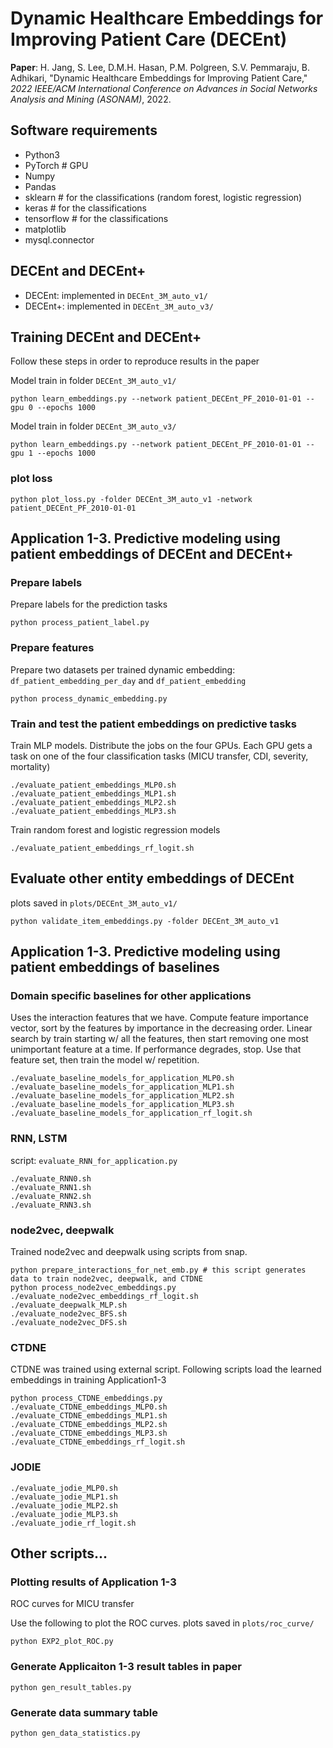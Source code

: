 # Dynamic Healthcare Embeddings for Improving Patient Care (DECEnt)

__Paper__: H. Jang, S. Lee, D.M.H. Hasan, P.M. Polgreen, S.V. Pemmaraju, B. Adhikari, "Dynamic Healthcare Embeddings for Improving Patient Care," _2022 IEEE/ACM International Conference on Advances in Social Networks Analysis and Mining (ASONAM)_, 2022.

## Software requirements
- Python3
- PyTorch # GPU
- Numpy
- Pandas
- sklearn # for the classifications (random forest, logistic regression)
- keras # for the classifications
- tensorflow # for the classifications
- matplotlib
- mysql.connector

## DECEnt and DECEnt+

- DECEnt: implemented in `DECEnt_3M_auto_v1/`
- DECEnt+: implemented in `DECEnt_3M_auto_v3/`

## Training DECEnt and DECEnt+
Follow these steps in order to reproduce results in the paper

Model train in folder `DECEnt_3M_auto_v1/`
```
python learn_embeddings.py --network patient_DECEnt_PF_2010-01-01 --gpu 0 --epochs 1000
```

Model train in folder `DECEnt_3M_auto_v3/`
```
python learn_embeddings.py --network patient_DECEnt_PF_2010-01-01 --gpu 1 --epochs 1000
```

### plot loss
```
python plot_loss.py -folder DECEnt_3M_auto_v1 -network patient_DECEnt_PF_2010-01-01
```

## Application 1-3. Predictive modeling using patient embeddings of DECEnt and DECEnt+

### Prepare labels

Prepare labels for the prediction tasks
```
python process_patient_label.py
```

### Prepare features 

Prepare two datasets per trained dynamic embedding: `df_patient_embedding_per_day` and `df_patient_embedding`
```
python process_dynamic_embedding.py
```

### Train and test the patient embeddings on predictive tasks

Train MLP models. Distribute the jobs on the four GPUs. Each GPU gets a task on one of the four classification tasks (MICU transfer, CDI, severity, mortality) 
```
./evaluate_patient_embeddings_MLP0.sh
./evaluate_patient_embeddings_MLP1.sh
./evaluate_patient_embeddings_MLP2.sh
./evaluate_patient_embeddings_MLP3.sh
```

Train random forest and logistic regression models
```
./evaluate_patient_embeddings_rf_logit.sh
```

## Evaluate other entity embeddings of DECEnt

plots saved in `plots/DECEnt_3M_auto_v1/`
```
python validate_item_embeddings.py -folder DECEnt_3M_auto_v1
```

## Application 1-3. Predictive modeling using patient embeddings of baselines

### Domain specific baselines for other applications

Uses the interaction features that we have. Compute feature importance vector, sort by the features by importance in the decreasing order.
Linear search by train starting w/ all the features, then start removing one most unimportant feature at a time. If performance degrades, stop.
Use that feature set, then train the model w/ repetition.
```
./evaluate_baseline_models_for_application_MLP0.sh
./evaluate_baseline_models_for_application_MLP1.sh
./evaluate_baseline_models_for_application_MLP2.sh
./evaluate_baseline_models_for_application_MLP3.sh
./evaluate_baseline_models_for_application_rf_logit.sh
```

### RNN, LSTM

script: `evaluate_RNN_for_application.py`
```
./evaluate_RNN0.sh
./evaluate_RNN1.sh
./evaluate_RNN2.sh
./evaluate_RNN3.sh
```

### node2vec, deepwalk

Trained node2vec and deepwalk using scripts from snap.
```
python prepare_interactions_for_net_emb.py # this script generates data to train node2vec, deepwalk, and CTDNE
python process_node2vec_embeddings.py
./evaluate_node2vec_embeddings_rf_logit.sh
./evaluate_deepwalk_MLP.sh
./evaluate_node2vec_BFS.sh
./evaluate_node2vec_DFS.sh
```

### CTDNE
CTDNE was trained using external script. Following scripts load the learned embeddings in training Application1-3
```
python process_CTDNE_embeddings.py
./evaluate_CTDNE_embeddings_MLP0.sh
./evaluate_CTDNE_embeddings_MLP1.sh
./evaluate_CTDNE_embeddings_MLP2.sh
./evaluate_CTDNE_embeddings_MLP3.sh
./evaluate_CTDNE_embeddings_rf_logit.sh
```

### JODIE

```
./evaluate_jodie_MLP0.sh
./evaluate_jodie_MLP1.sh
./evaluate_jodie_MLP2.sh
./evaluate_jodie_MLP3.sh
./evaluate_jodie_rf_logit.sh
```

## Other scripts... 

### Plotting results of Application 1-3

ROC curves for MICU transfer

Use the following to plot the ROC curves. plots saved in `plots/roc_curve/`
```
python EXP2_plot_ROC.py
```

### Generate Applicaiton 1-3 result tables in paper 

```
python gen_result_tables.py
```

### Generate data summary table

```
python gen_data_statistics.py
```
